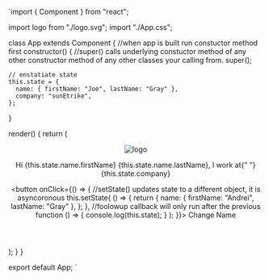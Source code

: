 `import { Component } from "react";

import logo from "./logo.svg";
import "./App.css";

class App extends Component {
  //when app is built run constuctor method first
  constructor() {
    //super() calls underlying constuctor method of any other constructor method of any other classes your calling from.
    super();

    // enstatiate state
    this.state = {
      name: { firstName: "Joe", lastName: "Gray" },
      company: "sunEtrike",
    };
  }

  render() {
    return (
      <div className='App'>
        <header className='App-header'>
          <img src={logo} className='App-logo' alt='logo' />
          <p>
            Hi {this.state.name.firstName} {this.state.name.lastName}, I work at{" "}
            {this.state.company}
          </p>
          <button
            onClick={() => {
              //setState() updates state to a different object, it is asyncoronous
              this.setState(
                () => {
                  return {
                    name: { firstName: "Andrei", lastName: "Gray" },
                  };
                },
                //foolowup callback will only run after the previous function
                () => {
                  console.log(this.state);
                }
              );
            }}>
            Change Name
          </button>
        </header>
      </div>
    );
  }
}

export default App;
`